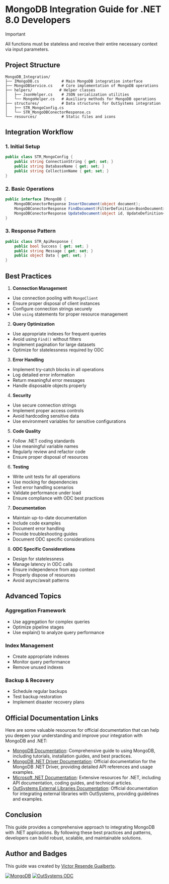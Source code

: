 # MongoDB Integration Guide for .NET 8.0 Developers

>[!IMPORTANT]
All functions must be stateless and receive their entire necessary context via input parameters.
>

## Project Structure

```tree
MongoDB_Integration/
├── IMongoDB.cs          # Main MongoDB integration interface
├── MongoDBService.cs    # Core implementation of MongoDB operations
├── helpers/            # Helper classes
│   ├── JsonHelper.cs    # JSON serialization utilities
│   └── MongoHelper.cs   # Auxiliary methods for MongoDB operations
├── structures/          # Data structures for OutSystems integration
│   ├── STR_MongoConfig.cs 
│   └── STR_MongoDBConectorResponse.cs 
└── resources/           # Static files and icons
```

## Integration Workflow

### 1. Initial Setup

```csharp
public class STR_MongoConfig {
    public string ConnectionString { get; set; }
    public string DatabaseName { get; set; }
    public string CollectionName { get; set; }
}
```

### 2. Basic Operations

```csharp
public interface IMongoDB {
    MongoDBConectorResponse InsertDocument(object document);
    MongoDBConectorResponse FindDocument(FilterDefinition<BsonDocument> filter);
    MongoDBConectorResponse UpdateDocument(object id, UpdateDefinition<BsonDocument> update);
}
```

### 3. Response Pattern

```csharp
public class STR_ApiResponse {
    public bool Success { get; set; }
    public string Message { get; set; }
    public object Data { get; set; }
}
```

## Best Practices

1. **Connection Management**

- Use connection pooling with `MongoClient`
- Ensure proper disposal of client instances
- Configure connection strings securely
- Use `using` statements for proper resource management

2. **Query Optimization**

- Use appropriate indexes for frequent queries
- Avoid using `Find()` without filters
- Implement pagination for large datasets
- Optimize for statelessness required by ODC

3. **Error Handling**

- Implement try-catch blocks in all operations
- Log detailed error information
- Return meaningful error messages
- Handle disposable objects properly

4. **Security**

- Use secure connection strings
- Implement proper access controls
- Avoid hardcoding sensitive data
- Use environment variables for sensitive configurations

5. **Code Quality**

- Follow .NET coding standards
- Use meaningful variable names
- Regularly review and refactor code
- Ensure proper disposal of resources

6. **Testing**

- Write unit tests for all operations
- Use mocking for dependencies
- Test error handling scenarios
- Validate performance under load
- Ensure compliance with ODC best practices

7. **Documentation**

- Maintain up-to-date documentation
- Include code examples
- Document error handling
- Provide troubleshooting guides
- Document ODC specific considerations

8. **ODC Specific Considerations**

- Design for statelessness
- Manage latency in ODC calls
- Ensure independence from app context
- Properly dispose of resources
- Avoid async/await patterns

## Advanced Topics

### Aggregation Framework

- Use aggregation for complex queries
- Optimize pipeline stages
- Use explain() to analyze query performance

### Index Management

- Create appropriate indexes
- Monitor query performance
- Remove unused indexes

### Backup & Recovery

- Schedule regular backups
- Test backup restoration
- Implement disaster recovery plans


## Official Documentation Links

Here are some valuable resources for official documentation that can help you deepen your understanding and improve your integration with MongoDB and .NET:

- [MongoDB Documentation](https://docs.mongodb.com): Comprehensive guide to using MongoDB, including tutorials, installation guides, and best practices.
- [MongoDB .NET Driver Documentation](https://www.mongodb.com/pt-br/docs/drivers/csharp/current/): Official documentation for the MongoDB .NET Driver, providing detailed API references and usage examples.
- [Microsoft .NET Documentation](https://docs.microsoft.com/en-us/dotnet/): Extensive resources for .NET, including API documentation, coding guides, and technical articles.
- [OutSystems External Libraries Documentation](https://success.outsystems.com/documentation/outsystems_developer_cloud/building_apps/extend_your_apps_with_custom_code/): Official documentation for integrating external libraries with OutSystems, providing guidelines and examples.


## Conclusion

This guide provides a comprehensive approach to integrating MongoDB with .NET applications. By following these best practices and patterns, developers can build robust, scalable, and maintainable solutions.


## Author and Badges

This guide was created by [Victor Resende Gualberto](https://www.linkedin.com/in/victorvrg/).

[![MongoDB](https://img.shields.io/badge/MongoDB-47A248?style=for-the-badge&logo=mongodb&logoColor=white)](https://www.mongodb.com/)
[![OutSystems ODC](https://img.shields.io/badge/OutSystems-ODC-blue?style=for-the-badge&logo=outsystems&logoColor=white)](https://www.outsystems.com/odc/)
